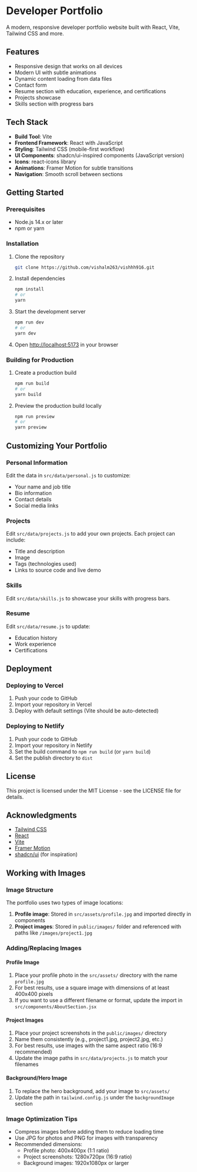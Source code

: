 # Developer Portfolio

A modern, responsive developer portfolio website built with React, Vite, Tailwind CSS and more.

## Features

- Responsive design that works on all devices
- Modern UI with subtle animations
- Dynamic content loading from data files
- Contact form
- Resume section with education, experience, and certifications
- Projects showcase
- Skills section with progress bars

## Tech Stack

- **Build Tool**: Vite
- **Frontend Framework**: React with JavaScript
- **Styling**: Tailwind CSS (mobile-first workflow)
- **UI Components**: shadcn/ui-inspired components (JavaScript version)
- **Icons**: react-icons library
- **Animations**: Framer Motion for subtle transitions
- **Navigation**: Smooth scroll between sections

## Getting Started

### Prerequisites

- Node.js 14.x or later
- npm or yarn

### Installation

1. Clone the repository
   ```bash
   git clone https://github.com/vishalm263/vishhh916.git
   ```

2. Install dependencies
   ```bash
   npm install
   # or
   yarn
   ```

3. Start the development server
   ```bash
   npm run dev
   # or
   yarn dev
   ```

4. Open [http://localhost:5173](http://localhost:5173) in your browser

### Building for Production

1. Create a production build
   ```bash
   npm run build
   # or
   yarn build
   ```

2. Preview the production build locally
   ```bash
   npm run preview
   # or
   yarn preview
   ```

## Customizing Your Portfolio

### Personal Information

Edit the data in `src/data/personal.js` to customize:
- Your name and job title
- Bio information
- Contact details
- Social media links

### Projects

Edit `src/data/projects.js` to add your own projects. Each project can include:
- Title and description
- Image
- Tags (technologies used)
- Links to source code and live demo

### Skills

Edit `src/data/skills.js` to showcase your skills with progress bars.

### Resume

Edit `src/data/resume.js` to update:
- Education history
- Work experience
- Certifications

## Deployment

### Deploying to Vercel

1. Push your code to GitHub
2. Import your repository in Vercel
3. Deploy with default settings (Vite should be auto-detected)

### Deploying to Netlify

1. Push your code to GitHub
2. Import your repository in Netlify
3. Set the build command to `npm run build` (or `yarn build`)
4. Set the publish directory to `dist`

## License

This project is licensed under the MIT License - see the LICENSE file for details.

## Acknowledgments

- [Tailwind CSS](https://tailwindcss.com/)
- [React](https://reactjs.org/)
- [Vite](https://vitejs.dev/)
- [Framer Motion](https://www.framer.com/motion/)
- [shadcn/ui](https://ui.shadcn.com/) (for inspiration)

## Working with Images

### Image Structure

The portfolio uses two types of image locations:

1. **Profile image**: Stored in `src/assets/profile.jpg` and imported directly in components
2. **Project images**: Stored in `public/images/` folder and referenced with paths like `/images/project1.jpg`

### Adding/Replacing Images

#### Profile Image

1. Place your profile photo in the `src/assets/` directory with the name `profile.jpg`
2. For best results, use a square image with dimensions of at least 400x400 pixels
3. If you want to use a different filename or format, update the import in `src/components/AboutSection.jsx`

#### Project Images

1. Place your project screenshots in the `public/images/` directory
2. Name them consistently (e.g., project1.jpg, project2.jpg, etc.)
3. For best results, use images with the same aspect ratio (16:9 recommended)
4. Update the image paths in `src/data/projects.js` to match your filenames

#### Background/Hero Image

1. To replace the hero background, add your image to `src/assets/` 
2. Update the path in `tailwind.config.js` under the `backgroundImage` section

### Image Optimization Tips

- Compress images before adding them to reduce loading time
- Use JPG for photos and PNG for images with transparency
- Recommended dimensions:
  - Profile photo: 400x400px (1:1 ratio)
  - Project screenshots: 1280x720px (16:9 ratio)
  - Background images: 1920x1080px or larger
